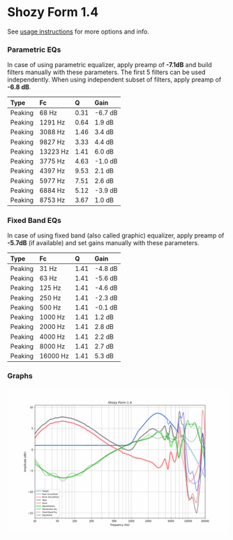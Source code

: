 # Shozy Form 1.4
See [usage instructions](https://github.com/jaakkopasanen/AutoEq#usage) for more options and info.

### Parametric EQs
In case of using parametric equalizer, apply preamp of **-7.1dB** and build filters manually
with these parameters. The first 5 filters can be used independently.
When using independent subset of filters, apply preamp of **-6.8 dB**.

| Type    | Fc       |    Q | Gain    |
|:--------|:---------|:-----|:--------|
| Peaking | 68 Hz    | 0.31 | -6.7 dB |
| Peaking | 1291 Hz  | 0.64 | 1.9 dB  |
| Peaking | 3088 Hz  | 1.46 | 3.4 dB  |
| Peaking | 9827 Hz  | 3.33 | 4.4 dB  |
| Peaking | 13223 Hz | 1.41 | 6.0 dB  |
| Peaking | 3775 Hz  | 4.63 | -1.0 dB |
| Peaking | 4397 Hz  | 9.53 | 2.1 dB  |
| Peaking | 5977 Hz  | 7.51 | 2.6 dB  |
| Peaking | 6884 Hz  | 5.12 | -3.9 dB |
| Peaking | 8753 Hz  | 3.67 | 1.0 dB  |

### Fixed Band EQs
In case of using fixed band (also called graphic) equalizer, apply preamp of **-5.7dB**
(if available) and set gains manually with these parameters.

| Type    | Fc       |    Q | Gain    |
|:--------|:---------|:-----|:--------|
| Peaking | 31 Hz    | 1.41 | -4.8 dB |
| Peaking | 63 Hz    | 1.41 | -5.6 dB |
| Peaking | 125 Hz   | 1.41 | -4.6 dB |
| Peaking | 250 Hz   | 1.41 | -2.3 dB |
| Peaking | 500 Hz   | 1.41 | -0.1 dB |
| Peaking | 1000 Hz  | 1.41 | 1.2 dB  |
| Peaking | 2000 Hz  | 1.41 | 2.8 dB  |
| Peaking | 4000 Hz  | 1.41 | 2.2 dB  |
| Peaking | 8000 Hz  | 1.41 | 2.7 dB  |
| Peaking | 16000 Hz | 1.41 | 5.3 dB  |

### Graphs
![](./Shozy%20Form%201.4.png)